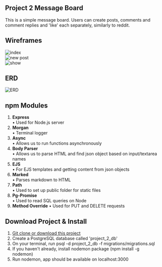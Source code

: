 Project 2 Message Board
-----------------------
This is a simple message board. Users can create posts, comments and comment replies and 'like' each separately, similarly to reddit.

Wireframes
----------
![index](http://i.imgur.com/QVCp2zP.png)  
![new post](http://i.imgur.com/iv6Qj3c.png)  
![show](http://i.imgur.com/uJngUq2.png)

ERD
---
![ERD](http://i.imgur.com/jQzZ33C.png)

npm Modules
-----------
1. **Express**  
• Used for Node.js server
2. **Morgan**  
• Terminal logger
3. **Async**  
• Allows us to run functions asynchronously
4. **Body Parser**  
• Allows us to parse HTML and find json object based on input/textarea names
5. **EJS**  
• For EJS templates and getting content from json objects
6. **Marked**  
• Parses markdown to HTML
7. **Path**  
•  Used to set up public folder for static files
8. **Pg-Promise**  
• Used to read SQL queries on Node
9. **Method Override**
• Used for PUT and DELETE requests

Download Project & Install
----------------
1. [Git clone or download this project]('https://github.com/andres-maza/project-2')
2. Create a PostgreSQL database called 'project_2_db'
3. On your terminal, run psql -d project_2_db -f migrations/migrations.sql
4. If you haven't already, install nodemon package (npm install -g nodemon)
5. Run nodemon, app should be available on localhost:3000
